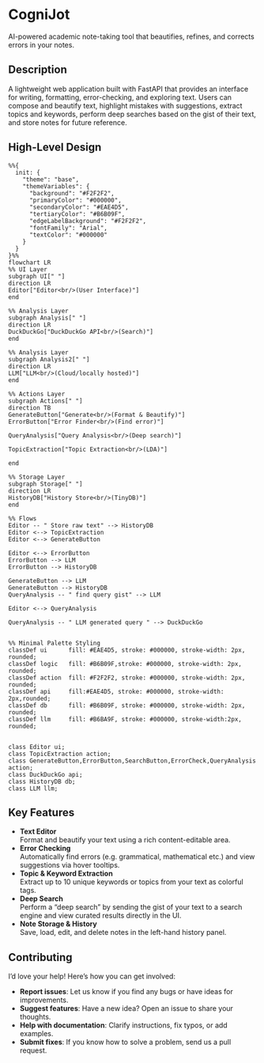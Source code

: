 # CogniJot
AI-powered academic note-taking tool that beautifies, refines, and corrects errors in your notes.

## Description
A lightweight web application built with FastAPI that provides an interface for writing, formatting, error-checking, and exploring text. 
Users can compose and beautify text, highlight mistakes with suggestions, extract topics and keywords, perform deep searches based on the gist of their text, 
and store notes for future reference.

## High-Level Design

```mermaid
%%{
  init: {
    "theme": "base",
    "themeVariables": {
      "background": "#F2F2F2",
      "primaryColor": "#000000",
      "secondaryColor": "#EAE4D5",
      "tertiaryColor": "#B6B09F",
      "edgeLabelBackground": "#F2F2F2",
      "fontFamily": "Arial",
      "textColor": "#000000"
    }
  }
}%%
flowchart LR
%% UI Layer
subgraph UI[" "]
direction LR
Editor["Editor<br/>(User Interface)"]
end

%% Analysis Layer
subgraph Analysis[" "]
direction LR
DuckDuckGo["DuckDuckGo API<br/>(Search)"]
end

%% Analysis Layer
subgraph Analysis2[" "]
direction LR
LLM["LLM<br/>(Cloud/locally hosted)"]
end

%% Actions Layer
subgraph Actions[" "]
direction TB
GenerateButton["Generate<br/>(Format & Beautify)"]
ErrorButton["Error Finder<br/>(Find error)"]

QueryAnalysis["Query Analysis<br/>(Deep search)"]

TopicExtraction["Topic Extraction<br/>(LDA)"]

end

%% Storage Layer
subgraph Storage[" "]
direction LR
HistoryDB["History Store<br/>(TinyDB)"]
end

%% Flows
Editor -- " Store raw text" --> HistoryDB
Editor <--> TopicExtraction
Editor <--> GenerateButton

Editor <--> ErrorButton
ErrorButton --> LLM
ErrorButton --> HistoryDB

GenerateButton --> LLM
GenerateButton --> HistoryDB
QueryAnalysis -- " find query gist" --> LLM

Editor <--> QueryAnalysis

QueryAnalysis -- " LLM generated query " --> DuckDuckGo


%% Minimal Palette Styling
classDef ui      fill: #EAE4D5, stroke: #000000, stroke-width: 2px, rounded;
classDef logic   fill: #B6B09F,stroke: #000000, stroke-width: 2px, rounded;
classDef action  fill: #F2F2F2, stroke: #000000, stroke-width: 2px, rounded;
classDef api     fill:#EAE4D5, stroke: #000000, stroke-width: 2px,rounded;
classDef db      fill: #B6B09F, stroke: #000000, stroke-width: 2px, rounded;
classDef llm     fill: #B6BA9F, stroke: #000000, stroke-width:2px, rounded;


class Editor ui;
class TopicExtraction action;
class GenerateButton,ErrorButton,SearchButton,ErrorCheck,QueryAnalysis action;
class DuckDuckGo api;
class HistoryDB db;
class LLM llm;

```

## Key Features
- **Text Editor**  
  Format and beautify your text using a rich content-editable area.
- **Error Checking**  
  Automatically find errors (e.g. grammatical, mathematical etc.) and view suggestions via hover tooltips.
- **Topic & Keyword Extraction**  
  Extract up to 10 unique keywords or topics from your text as colorful tags.
- **Deep Search**  
  Perform a “deep search” by sending the gist of your text to a search engine and view curated results directly in the UI.
- **Note Storage & History**  
  Save, load, edit, and delete notes in the left-hand history panel.


## Contributing

I’d love your help! Here’s how you can get involved:

- **Report issues**: Let us know if you find any bugs or have ideas for improvements.  
- **Suggest features**: Have a new idea? Open an issue to share your thoughts.  
- **Help with documentation**: Clarify instructions, fix typos, or add examples.  
- **Submit fixes**: If you know how to solve a problem, send us a pull request.


